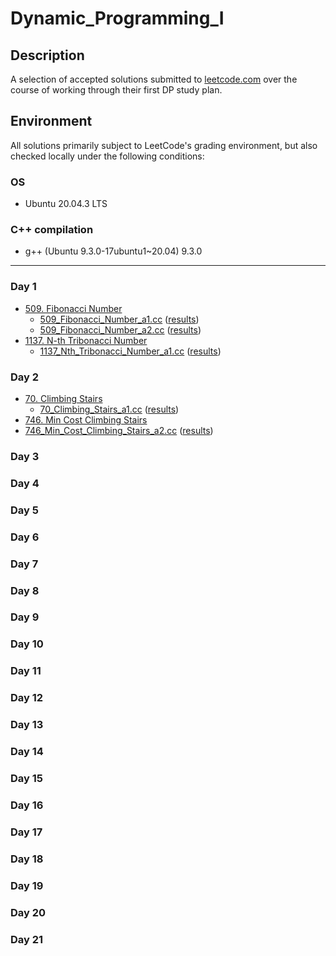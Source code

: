 # Dynamic_Programming_I

## Description
A selection of accepted solutions submitted to [leetcode.com](https://leetcode.com) over the course of working through their first DP study plan.

## Environment
All solutions primarily subject to LeetCode's grading environment, but also checked locally under the following conditions:

### OS
- Ubuntu 20.04.3 LTS

### C++ compilation
- g++ (Ubuntu 9.3.0-17ubuntu1~20.04) 9.3.0

---

### Day 1
- [509. Fibonacci Number](https://leetcode.com/problems/fibonacci-number/)
  - [509_Fibonacci_Number_a1.cc](509_Fibonacci_Number_a1.cc) ([results](https://leetcode.com/submissions/detail/660154130/))
  - [509_Fibonacci_Number_a2.cc](509_Fibonacci_Number_a2.cc) ([results](https://leetcode.com/submissions/detail/660163386/))
- [1137. N-th Tribonacci Number](https://leetcode.com/problems/n-th-tribonacci-number/)
  - [1137_Nth_Tribonacci_Number_a1.cc](./1137_Nth_Tribonacci_Number_a1.cc) ([results](https://leetcode.com/submissions/detail/660188333/))

### Day 2
- [70. Climbing Stairs](https://leetcode.com/problems/climbing-stairs/)
  - [70_Climbing_Stairs_a1.cc](./70_Climbing_Stairs_a1.cc) ([results](https://leetcode.com/submissions/detail/661411713/))
- [746. Min Cost Climbing Stairs](https://leetcode.com/problems/min-cost-climbing-stairs/)
 - [746_Min_Cost_Climbing_Stairs_a2.cc](./746_Min_Cost_Climbing_Stairs_a2.cc) ([results](https://leetcode.com/submissions/detail/662322750/))

### Day 3

### Day 4

### Day 5

### Day 6

### Day 7

### Day 8

### Day 9

### Day 10

### Day 11

### Day 12

### Day 13

### Day 14

### Day 15

### Day 16

### Day 17

### Day 18

### Day 19

### Day 20

### Day 21
